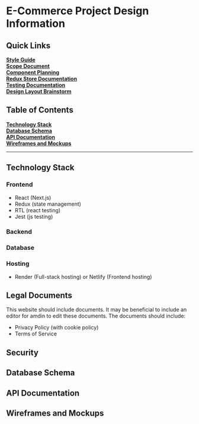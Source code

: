 # E-Commerce Project Design Information

## Quick Links

[**Style Guide**](design_docs/style_guide.md) <br>
[**Scope Document**](design_docs/scope_document.md)<br>
[**Component Planning**](design_docs/component_planning.md)  <br>
[**Redux Store Documentation**](design_docs/redux_store_documentation.md)  <br>
[**Testing Documentation**](design_docs/testing_documentation.md)<br>
[**Design Layout Brainstorm**](design_docs/design_layout_brainstorm.md) <br>

## Table of Contents

[**Technology Stack**](#technology-stack)<br>
[**Database Schema**](#database-schema)<br>
[**API Documentation**](#api-documentation)<br>
[**Wireframes and Mockups**](#wireframes-and-mockups)<br>

---

## Technology Stack

### Frontend
- React (Next.js)
- Redux (state management)
- RTL (react testing)
- Jest (js testing)

### Backend
<!-- - Node.js
- Express
    - Passport (authentication)
    - Passport JWT (JWT authentication)
    - Bcrypt (password hashing)
    - Express-Validator (input validation)
    - Oauth2-server (OAuth2)
    - Express-session (session management)
    - Node-postgres (PostgreSQL client)
    - Express-session (session management)
- Mocha (testing)
- Chai (testing) -->

### Database
<!-- - PostgreSQL -->

### Hosting
- Render (Full-stack hosting) or Netlify (Frontend hosting)

## Legal Documents

This website should include documents. It may be beneficial to include an editor for amdin to edit these documents. The documents should include:

- Privacy Policy (with cookie policy)
- Terms of Service

## Security

## Database Schema

## API Documentation

## Wireframes and Mockups
